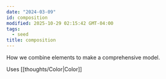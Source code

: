 ```yaml
---
date: "2024-03-09"
id: composition
modified: 2025-10-29 02:15:42 GMT-04:00
tags:
  - seed
title: composition
---
```


How we combine elements to make a comprehensive model.

Uses [[thoughts/Color|Color]]
